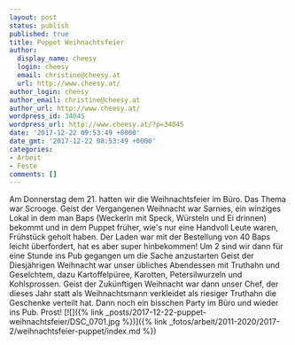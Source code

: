 ```yaml
---
layout: post
status: publish
published: true
title: Puppet Weihnachtsfeier
author:
  display_name: cheesy
  login: cheesy
  email: christine@cheesy.at
  url: http://www.cheesy.at/
author_login: cheesy
author_email: christine@cheesy.at
author_url: http://www.cheesy.at/
wordpress_id: 34045
wordpress_url: http://www.cheesy.at/?p=34045
date: '2017-12-22 09:53:49 +0000'
date_gmt: '2017-12-22 08:53:49 +0000'
categories:
- Arbeit
- Feste
comments: []
---
```

Am Donnerstag dem 21. hatten wir die Weihnachtsfeier im Büro. Das Thema war Scrooge.
Geist der Vergangenen Weihnacht war Sarnies, ein winziges Lokal in dem man Baps (Weckerln mit Speck, Würsteln und Ei drinnen) bekommt und in dem Puppet früher, wie's nur eine Handvoll Leute waren, Frühstück geholt haben. Der Laden war mit der Bestellung von 40 Baps leicht überfordert, hat es aber super hinbekommen!
Um 2 sind wir dann für eine Stunde ins Pub gegangen um die Sache anzustarten
Geist der Diesjährigen Weihnacht war unser übliches Abendessen mit Truthahn und Geselchtem, dazu Kartoffelpüree, Karotten, Petersilwurzeln und Kohlsprossen.
Geist der Zukünftigen Weihnacht war dann unser Chef, der dieses Jahr statt als Weihnachtsmann verkleidet als riesiger Truthahn die Geschenke verteilt hat.
Dann noch ein bisschen Party im Büro und wieder ins Pub. Prost!
[![]({% link _posts/2017-12-22-puppet-weihnachtsfeier/DSC_0701.jpg %})]({% link _fotos/arbeit/2011-2020/2017-2/weihnachtsfeier-puppet/index.md %})
